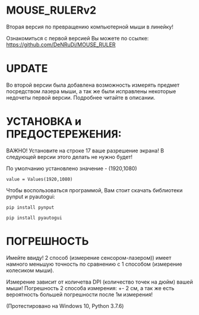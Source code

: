 # MOUSE_RULERv2

Вторая версия по превращению компьютерной мыши в линейку! 

Ознакомиться с первой версией Вы можете по ссылке:
https://github.com/DeNRuDi/MOUSE_RULER

# UPDATE

Во второй версии была добавлена возможность измерять предмет посредством лазера мыши, а так же были исправлены некоторые недочеты первой версии. Подробнее читайте в описании.

# УСТАНОВКА и ПРЕДОСТЕРЕЖЕНИЯ:
ВАЖНО! Установите на строке 17 ваше разрешение экрана! В следующей версии этого делать не нужно будет! 

По умолчанию установлено значение - (1920,1080)

`value = Values(1920,1080)`

Чтобы воспользоваться программой, Вам стоит скачать библиотеки pynput и pyautogui:

`pip install pynput`

`pip install pyautogui` 

# ПОГРЕШНОСТЬ
Имейте ввиду! 2 способ (измерение сенсором-лазером)) имеет намного меньшую точность по сравнению с 1 способом (измерение колесиком мыши). 

Измерение зависит от количетва DPI (количество точек на дюйм) вашей мыши!
Погрешность 2 способа измерения: +- 2 см, а так же есть вероятность большей погрешности после 1м измерения!


(Протестировано на Windows 10, Python 3.7.6)
